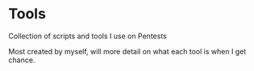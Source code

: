 # Tools
Collection of scripts and tools I use on Pentests

Most created by myself, will more detail on what each tool is when I get chance.
